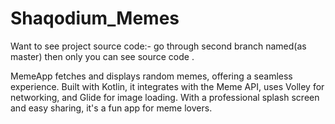 # Shaqodium_Memes

Want to see project source code:- go through second branch named(as master) then only you can see source code .

MemeApp fetches and displays random memes, offering a seamless experience. Built with Kotlin, it integrates with the Meme API, uses Volley for networking, and Glide for image loading. With a professional splash screen and easy sharing, it's a fun app for meme lovers.

